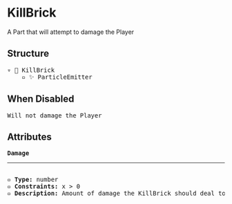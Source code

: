 # KillBrick

A Part that will attempt to damage the Player

## Structure
<pre>
▿ 🔲 KillBrick
    ▫️ ✨ ParticleEmitter
</pre>

## When Disabled
<pre>
Will not damage the Player
</pre>

## Attributes
<pre>
<b>Damage</b>  
<hr>
▫️ <b>Type:</b> number  
▫️ <b>Constraints:</b> x > 0  
▫️ <b>Description:</b> Amount of damage the KillBrick should deal to the Player
</pre>
